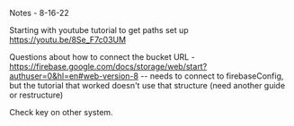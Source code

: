 Notes - 8-16-22

Starting with youtube tutorial to get paths set up https://youtu.be/8Se_F7c03UM

Questions about how to connect the bucket URL - https://firebase.google.com/docs/storage/web/start?authuser=0&hl=en#web-version-8
-- needs to connect to firebaseConfig, but the tutorial that worked doesn't use that structure (need another guide or restructure)

Check key on other system.



